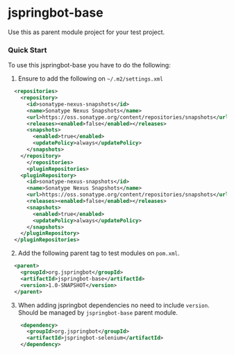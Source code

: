 jspringbot-base
===============

Use this as parent module project for your test project.

### Quick Start

To use this jspringbot-base you have to do the following:

1. Ensure to add the following on `~/.m2/settings.xml`
```xml
  <repositories>
    <repository>
      <id>sonatype-nexus-snapshots</id>
      <name>Sonatype Nexus Snapshots</name>
      <url>https://oss.sonatype.org/content/repositories/snapshots</url>
      <releases><enabled>false</enabled></releases>
      <snapshots>
        <enabled>true</enabled>
        <updatePolicy>always</updatePolicy>
      </snapshots>
    </repository>
      </repositories>
      <pluginRepositories>
    <pluginRepository>
      <id>sonatype-nexus-snapshots</id>
      <name>Sonatype Nexus Snapshots</name>
      <url>https://oss.sonatype.org/content/repositories/snapshots</url>
      <releases><enabled>false</enabled></releases>
      <snapshots>
        <enabled>true</enabled>
        <updatePolicy>always</updatePolicy>
      </snapshots>
    </pluginRepository>
  </pluginRepositories>
```

2. Add the following parent tag to test modules on `pom.xml`.
```xml
  <parent>
    <groupId>org.jspringbot</groupId>
    <artifactId>jspringbot-base</artifactId>
    <version>1.0-SNAPSHOT</version>
  </parent>
```

3. When adding jspringbot dependencies no need to include `version`. Should be managed by `jspringbot-base` parent module.
```xml
    <dependency>
      <groupId>org.jspringbot</groupId>
      <artifactId>jspringbot-selenium</artifactId>
    </dependency>
```


